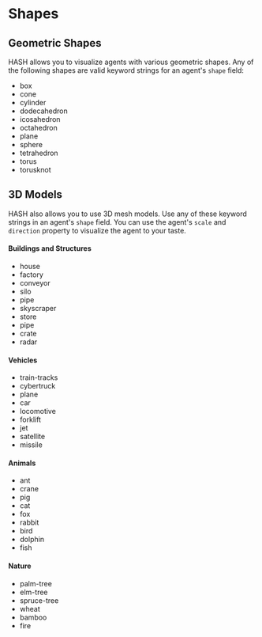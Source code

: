 # Shapes

## Geometric Shapes

HASH allows you to visualize agents with various geometric shapes. Any of the following shapes are valid keyword strings for an agent's `shape` field:

* box
* cone
* cylinder
* dodecahedron
* icosahedron
* octahedron
* plane
* sphere
* tetrahedron
* torus
* torusknot

## 3D Models

HASH also allows you to use 3D mesh models. Use any of these keyword strings in an agent's `shape` field. You can use the agent's `scale` and `direction` property to visualize the agent to your taste.

#### Buildings and Structures

* house
* factory
* conveyor
* silo
* pipe
* skyscraper
* store
* pipe
* crate
* radar

#### Vehicles

* train-tracks
* cybertruck
* plane
* car
* locomotive
* forklift
* jet
* satellite
* missile

#### Animals

* ant
* crane
* pig
* cat
* fox
* rabbit
* bird
* dolphin
* fish

#### Nature

* palm-tree
* elm-tree
* spruce-tree
* wheat
* bamboo
* fire

